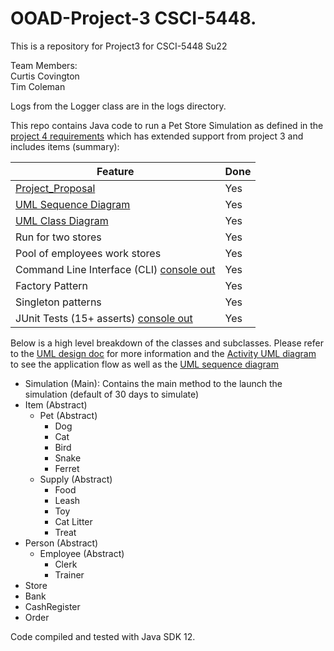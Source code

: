 # OOAD-Project-3 CSCI-5448.
This is a repository for Project3 for CSCI-5448 Su22 

Team Members:   
Curtis Covington   
Tim Coleman     


Logs from the Logger class are in the logs directory.

This repo contains Java code to run a Pet Store Simulation as defined in the [project 4 requirements](OOAD%20Project%204.pdf) which has extended support from project 3 and includes items (summary): 

|  Feature |  Done |
|---|---|
| [Project_Proposal](Project_Proposal.pdf) | Yes  | 
| [UML Sequence Diagram](Pet_Store_Sequence_diagram.pdf) | Yes  | 
| [UML Class Diagram](Pet_Store_Simulation_UML_Project_4.pdf) | Yes  | 
| Run for two stores | Yes  | 
| Pool of employees work stores | Yes  | 
| Command Line Interface (CLI) [console out](logs/CommandMenuConsole.txt) | Yes  | 
| Factory Pattern| Yes  | 
| Singleton patterns  | Yes  | 
| JUnit Tests (15+ asserts) [console out](logs/JUnitConsole.txt) | Yes  | 


Below is a high level breakdown of the classes and subclasses. Please refer to the [UML design doc](Pet_Store_Simulation_UML_Project_4.pdf ) for more information and the [Activity UML diagram](Pet_Store_UML_Activity_Diagram.pdf) to see the application flow as well as the [UML sequence diagram](Pet_Store_Sequence_diagram.pdf)

* Simulation (Main): Contains the main method to the launch the simulation (default of 30 days to simulate)
* Item (Abstract)
  * Pet (Abstract)
    * Dog 
    * Cat
    * Bird
    * Snake
    * Ferret
  * Supply (Abstract)
    * Food
    * Leash 
    * Toy 
    * Cat Litter
    * Treat
* Person (Abstract)
  * Employee (Abstract)
    * Clerk 
    * Trainer
* Store
* Bank 
* CashRegister
* Order

Code compiled and tested with Java SDK 12. 





